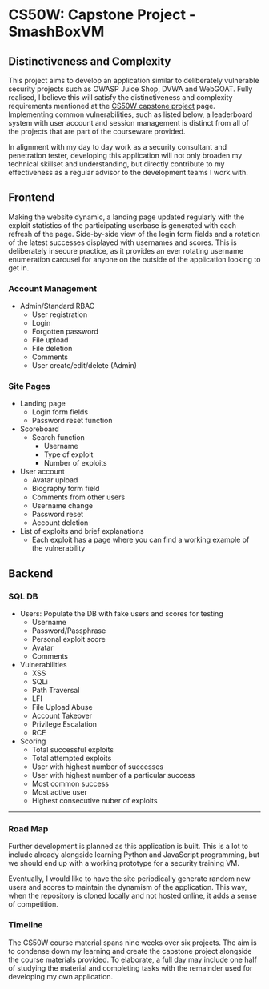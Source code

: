# CS50W: Capstone Project - SmashBoxVM

## Distinctiveness and Complexity

This project aims to develop an application similar to deliberately vulnerable security projects such as OWASP Juice Shop, DVWA and WebGOAT. Fully realised, I believe this will satisfy the distinctiveness and complexity requirements mentioned at the [CS50W capstone project](https://cs50.harvard.edu/web/2020/projects/final/capstone/) page. Implementing common vulnerabilities, such as listed below, a leaderboard system with user account and session management is distinct from all of the projects that are part of the courseware provided.

In alignment with my day to day work as a security consultant and penetration tester, developing this application will not only broaden my technical skillset and understanding, but directly contribute to my effectiveness as a regular advisor to the development teams I work with.

## Frontend

Making the website dynamic, a landing page updated regularly with the exploit statistics of the participating userbase is generated with each refresh of the page. Side-by-side view of the login form fields and a rotation of the latest successes displayed with usernames and scores. This is deliberately insecure practice, as it provides an ever rotating username enumeration carousel for anyone on the outside of the application looking to get in.

### Account Management

- Admin/Standard RBAC
  - User registration
  - Login
  - Forgotten password
  - File upload
  - File deletion
  - Comments
  - User create/edit/delete (Admin)

### Site Pages

- Landing page
  - Login form fields
  - Password reset function
- Scoreboard
  - Search function
    - Username
    - Type of exploit
    - Number of exploits
- User account
  - Avatar upload
  - Biography form field
  - Comments from other users
  - Username change
  - Password reset
  - Account deletion
- List of exploits and brief explanations
  - Each exploit has a page where you can find a working example of the vulnerability

## Backend

### SQL DB

- Users: Populate the DB with fake users and scores for testing
  - Username
  - Password/Passphrase
  - Personal exploit score
  - Avatar
  - Comments
- Vulnerabilities
  - XSS
  - SQLi
  - Path Traversal
  - LFI
  - File Upload Abuse
  - Account Takeover
  - Privilege Escalation
  - RCE
- Scoring
  - Total successful exploits
  - Total attempted exploits
  - User with highest number of successes
  - User with highest number of a particular success
  - Most common success
  - Most active user
  - Highest consecutive nuber of exploits

---

### Road Map

Further development is planned as this application is built. This is a lot to include already alongside learning Python and JavaScript programming, but we should end up with a working prototype for a security training VM.

Eventually, I would like to have the site periodically generate random new users and scores to maintain the dynamism of the application. This way, when the repository is cloned locally and not hosted online, it adds a sense of competition.

### Timeline

The CS50W course material spans nine weeks over six projects. The aim is to condense down my learning and create the capstone project alongside the course materials provided. To elaborate, a full day may include one half of studying the material and completing tasks with the remainder used for developing my own application.

